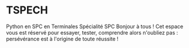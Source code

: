 # TSPECH
Python en SPC en Terminales Spécialité SPC
Bonjour à tous ! Cet espace vous est réservé pour essayer, tester, comprendre  alors n'oubliez pas : persévérance est à l'origine de toute réussite !
